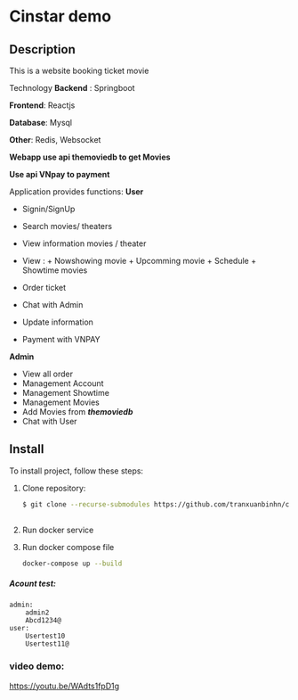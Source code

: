 #  Cinstar demo

## Description

This is a website booking ticket movie

Technology
**Backend** : Springboot

**Frontend**: Reactjs

**Database**: Mysql

**Other**: Redis, Websocket 

__Webapp use api themoviedb to get Movies__

__Use api VNpay to payment__

Application provides functions:
**User**
+ Signin/SignUp
+ Search movies/ theaters
+ View information movies / theater
+ View :
        + Nowshowing movie
        + Upcomming movie
        + Schedule
        + Showtime movies
+ Order ticket
+ Chat with Admin
+ Update information

+ Payment with VNPAY

**Admin**
+ View all order
+ Management Account
+ Management Showtime
+ Management Movies
+ Add Movies from **_themoviedb_**
+ Chat with User






## Install
To install project, follow these steps:

1. Clone repository:
   ```bash
   $ git clone --recurse-submodules https://github.com/tranxuanbinhn/cinstar_demo_app
    

2. Run docker service

3. Run docker compose file
    ```bash
    docker-compose up --build
##### Acount test:
    admin:
        admin2
        Abcd1234@
    user:
        Usertest10
        Usertest11@

### video demo:
https://youtu.be/WAdts1fpD1g

